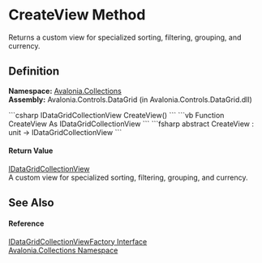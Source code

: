 # CreateView Method


Returns a custom view for specialized sorting, filtering, grouping, and currency.



## Definition
**Namespace:** <a href="N_Avalonia_Collections">Avalonia.Collections</a>  
**Assembly:** Avalonia.Controls.DataGrid (in Avalonia.Controls.DataGrid.dll)

<Tabs groupId="api-code-preview">
<TabItem value="csharp" label="C#">
```csharp
IDataGridCollectionView CreateView()
```
</TabItem>
<TabItem value="vb" label="VB">
```vb
Function CreateView As IDataGridCollectionView
```
</TabItem>
<TabItem value="fsharp" label="F#">
```fsharp
abstract CreateView : unit -> IDataGridCollectionView 
```
</TabItem>
</Tabs>



#### Return Value
<a href="T_Avalonia_Collections_IDataGridCollectionView">IDataGridCollectionView</a>  
A custom view for specialized sorting, filtering, grouping, and currency.

## See Also


#### Reference
<a href="T_Avalonia_Collections_IDataGridCollectionViewFactory">IDataGridCollectionViewFactory Interface</a>  
<a href="N_Avalonia_Collections">Avalonia.Collections Namespace</a>  

